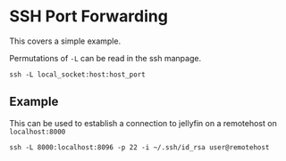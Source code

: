 # SSH Port Forwarding

This covers a simple example.

Permutations of `-L` can be read in the ssh manpage.

`ssh -L local_socket:host:host_port`


## Example

This can be used to establish a connection to jellyfin on a remotehost on `localhost:8000`

`ssh -L 8000:localhost:8096 -p 22 -i ~/.ssh/id_rsa user@remotehost`
